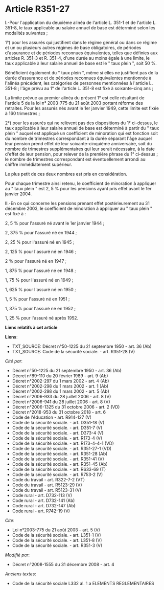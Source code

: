 # Article R351-27

I.-Pour l'application du deuxième alinéa de l'article L. 351-1 et de l'article L. 351-8, le taux applicable au salaire annuel
de base est déterminé selon les modalités suivantes ; 

1°) pour les assurés qui justifient dans le régime général ou dans ce régime et un ou plusieurs autres régimes de base
obligatoires, de périodes d'assurance et de périodes reconnues équivalentes, telles que définies aux articles R. 351-3 et R.
351-4, d'une durée au moins égale à une limite, le taux applicable à leur salaire annuel de base est le " taux plein ", soit
50 %. 

Bénéficient également du " taux plein ", même si elles ne justifient pas de la durée d'assurance et de périodes reconnues
équivalentes mentionnée à l'alinéa précédent, les catégories de personnes mentionnées à l'article L. 351-8 ; l'âge prévu au
1° de l'article L. 351-8 est fixé à soixante-cinq ans ; 

La limite prévue au premier alinéa du présent 1° est celle résultant de l'article 5 de la loi n° 2003-775 du 21 août 2003
portant réforme des retraites. Pour les assurés nés avant le 1er janvier 1949, cette limite est fixée à 160 trimestres ; 

2°) pour les assurés qui ne relèvent pas des dispositions du 1° ci-dessus, le taux applicable à leur salaire annuel de base
est déterminé à partir du " taux plein " auquel est appliqué un coefficient de minoration qui est fonction soit du nombre de
trimestres correspondant à la durée séparant l'âge auquel leur pension prend effet de leur soixante-cinquième anniversaire,
soit du nombre de trimestres supplémentaires qui leur serait nécessaire, à la date d'effet de leur pension, pour relever de
la première phrase du 1° ci-dessus ; le nombre de trimestres correspondant est éventuellement arrondi au chiffre
immédiatement supérieur. 

Le plus petit de ces deux nombres est pris en considération. 

Pour chaque trimestre ainsi retenu, le coefficient de minoration à appliquer au " taux plein " est 2, 5 % pour les pensions
ayant pris effet avant le 1er janvier 2004. 

II.-En ce qui concerne les pensions prenant effet postérieurement au 31 décembre 2003, le coefficient de minoration à
appliquer au " taux plein " est fixé à : 

2, 5 % pour l'assuré né avant le 1er janvier 1944 ; 

2, 375 % pour l'assuré né en 1944 ; 

2, 25 % pour l'assuré né en 1945 ; 

2, 125 % pour l'assuré né en 1946 ; 

2 % pour l'assuré né en 1947 ; 

1, 875 % pour l'assuré né en 1948 ; 

1, 75 % pour l'assuré né en 1949 ; 

1, 625 % pour l'assuré né en 1950 ; 

1, 5 % pour l'assuré né en 1951 ; 

1, 375 % pour l'assuré né en 1952 ; 

1, 25 % pour l'assuré né après 1952.

**Liens relatifs à cet article**

**Liens**:

  - TXT_SOURCE: Décret n°50-1225 du 21 septembre 1950 - art. 36 (Ab)
  - TXT_SOURCE: Code de la sécurité sociale. - art. R351-28 (V)

_Cité par_:

  - Décret n°50-1225 du 21 septembre 1950 - art. 36 (Ab)
  - Décret n°89-110 du 20 février 1989 - art. 9 (Ab)
  - Décret n°2002-297 du 1 mars 2002 - art. 4 (Ab)
  - Décret n°2002-298 du 1 mars 2002 - art. 1 (Ab)
  - Décret n°2002-298 du 1 mars 2002 - art. 5 (Ab)
  - Décret n°2006-933 du 28 juillet 2006 - art. 8 (V)
  - Décret n°2006-941 du 28 juillet 2006 - art. 8 (V)
  - Décret n°2006-1325 du 31 octobre 2006 - art. 2 (VD)
  - Décret n°2018-953 du 31 octobre 2018 - art. 6
  - Code de l'éducation - art. R914-127 (V)
  - Code de la sécurité sociale. - art. D351-18 (V)
  - Code de la sécurité sociale. - art. D351-7 (V)
  - Code de la sécurité sociale. - art. D373-4 (V)
  - Code de la sécurité sociale. - art. R173-4 (V)
  - Code de la sécurité sociale. - art. R173-4-4-1 (VD)
  - Code de la sécurité sociale. - art. R351-27-1 (VD)
  - Code de la sécurité sociale. - art. R351-28 (Ab)
  - Code de la sécurité sociale. - art. R351-41 (V)
  - Code de la sécurité sociale. - art. R351-45 (Ab)
  - Code de la sécurité sociale. - art. R633-69 (T)
  - Code de la sécurité sociale. - art. R753-2 (V)
  - Code du travail - art. R322-7-2 (VT)
  - Code du travail - art. R5123-29 (V)
  - Code du travail - art. R5123-31 (V)
  - Code rural - art. D732-113 (V)
  - Code rural - art. D732-141 (Ab)
  - Code rural - art. D732-147 (Ab)
  - Code rural - art. R742-19 (V)

_Cite_:

  - Loi n°2003-775 du 21 août 2003 - art. 5 (V)
  - Code de la sécurité sociale. - art. L351-1 (V)
  - Code de la sécurité sociale. - art. L351-8 (V)
  - Code de la sécurité sociale. - art. R351-3 (V)

_Modifié par_:

  - Décret n°2008-1555 du 31 décembre 2008 - art. 4

_Anciens textes_:

  - Code de la sécurité sociale L332 al. 1 a ELEMENTS REGLEMENTAIRES
